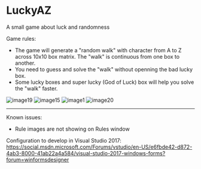 # LuckyAZ

A small game about luck and randomness

Game rules:

- The game will generate a "random walk" with character from A to Z across 10x10 box matrix. The "walk" is continuous from one box to another.
- You need to guess and solve the "walk" without openning the bad lucky box.
- Some lucky boxes and super lucky (God of Luck) box will help you solve the "walk" faster.

![image19](https://user-images.githubusercontent.com/36019046/139699140-e22d2c53-2241-4b43-9d8a-f25678afe0d8.png)
![image15](https://user-images.githubusercontent.com/36019046/139699274-d208ea4f-76f4-4d4f-b1a0-c7981317ebc4.png)
![image1](https://user-images.githubusercontent.com/36019046/139699330-4ef39cfb-700b-43e5-99af-6def81858393.png)
![image20](https://user-images.githubusercontent.com/36019046/139699339-db15e17d-2316-460e-b545-bff025ad9393.png)

---

Known issues:

- Rule images are not showing on Rules window

Configuration to develop in Visual Studio 2017: https://social.msdn.microsoft.com/Forums/vstudio/en-US/e6fbde42-d872-4ab3-8000-41ab22a4a584/visual-studio-2017-windows-forms?forum=winformsdesigner
